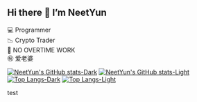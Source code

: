 ## Hi there 👋 I’m NeetYun
💻 Programmer  
📉 Crypto Trader  
🚫 NO OVERTIME WORK  
㊗️ 爱老婆  


[![NeetYun's GitHub stats-Dark](https://github-readme-stats-rust-eight-17.vercel.app/api?username=Alexis-Zhang0812&show_icons=true&theme=yunsOneDark&count_private=true)](https://github.com/Alexis-Zhang0812/github-readme-stats#gh-dark-mode-only)
[![NeetYun's GitHub stats-Light](https://github-readme-stats-rust-eight-17.vercel.app/api?username=Alexis-Zhang0812&show_icons=true&theme=yunsOneLight&count_private=true)](https://github.com/Alexis-Zhang0812/github-readme-stats#gh-light-mode-only)  
[![Top Langs-Dark](https://github-readme-stats-rust-eight-17.vercel.app/api/top-langs/?username=Alexis-Zhang0812&theme=yunsOneDark&layout=compact&card_width=500px&langs_count=6&hide=HTML&hide=CSS)](https://github.com/Alexis-Zhang0812/github-readme-stats#gh-dark-mode-only)
[![Top Langs-Light](https://github-readme-stats-rust-eight-17.vercel.app/api/top-langs/?username=Alexis-Zhang0812&theme=yunsOneLight&layout=compact&card_width=500px&langs_count=6&hide=HTML&hide=CSS)](https://github.com/Alexis-Zhang0812/github-readme-stats#gh-light-mode-only)

test

